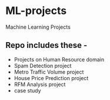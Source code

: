 # ML-projects
Machine Learning Projects

## Repo includes these -
 * Projects on Human Resource domain 
 * Spam Detection project
 * Metro Traffic Volume project
 * House Price Prediction project
 * RFM Analysis project
 * case study
